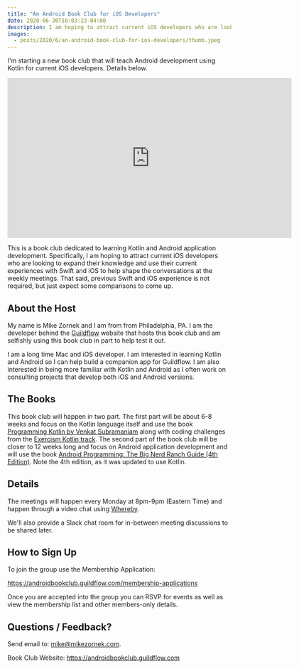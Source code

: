 ```yaml
---
title: "An Android Book Club for iOS Developers"
date: 2020-06-30T10:03:23-04:00
description: I am hoping to attract current iOS developers who are looking to expand their knowledge and use their current experiences with Swift and iOS to help shape the conversations at the weekly meetings.
images:
  - posts/2020/6/an-android-book-club-for-ios-developers/thumb.jpeg
---
```


I'm starting a new book club that will teach Android development using Kotlin for current iOS developers. Details below.

<iframe src="https://player.vimeo.com/video/434003747" width="640" height="360" frameborder="0" allow="autoplay; fullscreen" allowfullscreen></iframe>

This is a book club dedicated to learning Kotlin and Android application development. Specifically, I am hoping to attract current iOS developers who are looking to expand their knowledge and use their current experiences with Swift and iOS to help shape the conversations at the weekly meetings. That said, previous Swift and iOS experience is not required, but just expect some comparisons to come up.

## About the Host

My name is Mike Zornek and I am from from Philadelphia, PA. I am the developer behind the [Guildflow](/projects/guildflow/) website that hosts this book club and am selfishly using this book club in part to help test it out.

I am a long time Mac and iOS developer. I am interested in learning Kotlin and Android so I can help build a companion app for Guildflow. I am also interested in being more familiar with Kotlin and Android as I often work on consulting projects that develop both iOS and Android versions. 

## The Books

This book club will happen in two part. The first part will be about 6-8 weeks and focus on the Kotlin language itself and use the book [Programming Kotlin by Venkat Subramaniam](https://pragprog.com/titles/vskotlin/) along with coding challenges from the [Exercism Kotlin track](https://exercism.io/tracks/kotlin). The second part of the book club will be closer to 12 weeks long and focus on Android application development and will use the book [Android Programming: The Big Nerd Ranch Guide (4th Edition)](https://amzn.to/2BK3Vxv). Note the 4th edition, as it was updated to use Kotlin.

## Details

The meetings will happen every Monday at 8pm-9pm (Eastern Time) and happen through a video chat using [Whereby](https://whereby.com).

We'll also provide a Slack chat room for in-between meeting discussions to be shared later.

## How to Sign Up

To join the group use the Membership Application:

https://androidbookclub.guildflow.com/membership-applications

Once you are accepted into the group you can RSVP for events as well as view the membership list and other members-only details.

## Questions / Feedback?

Send email to: [mike@mikezornek.com](mailto:mike@mikezornek.com).

Book Club Website: https://androidbookclub.guildflow.com

